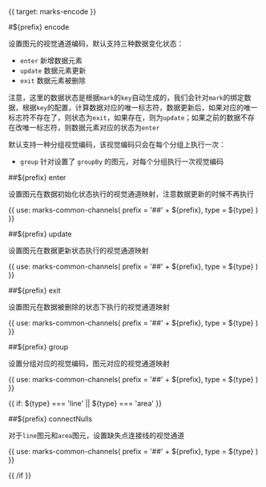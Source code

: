 {{ target: marks-encode }}

#${prefix} encode

设置图元的视觉通道编码，默认支持三种数据变化状态：

- `enter` 新增数据元素
- `update` 数据元素更新
- `exit` 数据元素被删除

注意，这里的数据状态是根据`mark`的`key`自动生成的，我们会针对`mark`的绑定数据，根据`key`的配置，计算数据对应的唯一标志符，数据更新后，如果对应的唯一标志符不存在了，则状态为`exit`，如果存在，则为`update`；如果之前的数据不存在改唯一标志符，则数据元素对应的状态为`enter`

默认支持一种分组视觉编码，该视觉编码只会在每个分组上执行一次：

- `group` 针对设置了 `groupBy` 的图元，对每个分组执行一次视觉编码

##${prefix} enter

设置图元在数据初始化状态执行的视觉通道映射，注意数据更新的时候不再执行

{{ use: marks-common-channels(
  prefix = '##' + ${prefix},
  type = ${type}
) }}

##${prefix} update

设置图元在数据更新状态执行的视觉通道映射

{{ use: marks-common-channels(
  prefix = '##' + ${prefix},
  type = ${type}
) }}

##${prefix} exit

设置图元在数据被删除的状态下执行的视觉通道映射

{{ use: marks-common-channels(
  prefix = '##' + ${prefix},
  type = ${type}
) }}

##${prefix} group

设置分组对应的视觉编码，图元对应的视觉通道映射

{{ use: marks-common-channels(
  prefix = '##' + ${prefix},
  type = ${type}
) }}

{{ if: ${type} === 'line' || ${type} === 'area' }}

##${prefix} connectNulls

对于`line`图元和`area`图元，设置缺失点连接线的视觉通道

{{ use: marks-common-channels(
  prefix = '##' + ${prefix},
  type = ${type}
) }}

{{ /if }}
